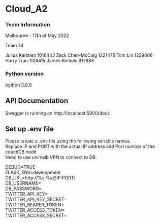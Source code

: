 # Cloud_A2

### Team Information

Melbourne - 17th of May 2022

Team 24

Julius Kerstien 1016442
Zack Chen-McCaig 1221476
Tom Lin 1229008
Harry Tran 1124415
James Kerlidis 912988


### Python version
python 3.8.9  

## API Documentation
Swagger is running on http://localhost:5000/docs  

## Set up .env file 
Please create a .env file using the following variable names.  
Replace IP and PORT with the actual IP address and Port number of the couchDB node  
Need to use unimelb VPN to connect to DB. 

DEBUG=TRUE  
FLASK_ENV=development  
DB_URL=http://%s:%s@IP:PORT/  
DB_USERNAME=  
DB_PASSWORD=  
TWITTER_API_KEY=  
TWITTER_API_KEY_SECRET=  
TWITTER_BEARER_TOKEN=  
TWITTER_ACCESS_TOKEN=  
TWITTER_ACCESS_SECRET=  
